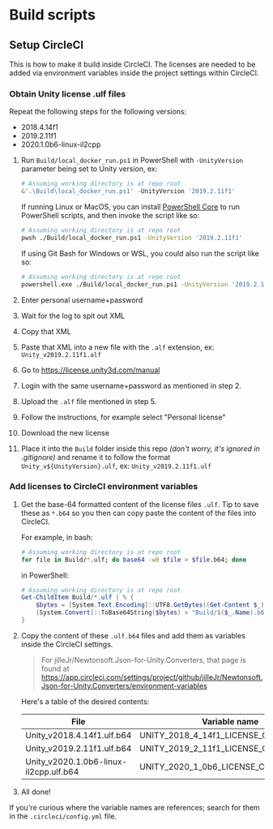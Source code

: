 # Build scripts

## Setup CircleCI

This is how to make it build inside CircleCI. The licenses are needed to be
added via environment variables inside the project settings within CircleCI.

### Obtain Unity license .ulf files

Repeat the following steps for the following versions:

- 2018.4.14f1
- 2019.2.11f1
- 2020.1.0b6-linux-il2cpp

1. Run `Build/local_docker_run.ps1` in PowerShell with `-UnityVersion` parameter
    being set to Unity version, ex:

    ```powershell
    # Assuming working directory is at repo root
    &'.\Build\local_docker_run.ps1' -UnityVersion '2019.2.11f1'
    ```

    If running Linux or MacOS, you can install [PowerShell Core](https://github.com/PowerShell/PowerShell)
    to run PowerShell scripts, and then invoke the script like so:

    ```bash
    # Assuming working directory is at repo root
    pwsh ./Build/local_docker_run.ps1 -UnityVersion '2019.2.11f1'
    ```

    If using Git Bash for Windows or WSL, you could also run the script like so:
    ```bash
    # Assuming working directory is at repo root
    powershell.exe ./Build/local_docker_run.ps1 -UnityVersion '2019.2.11f1'
    ```

2. Enter personal username+password

3. Wait for the log to spit out XML

4. Copy that XML

5. Paste that XML into a new file with the `.alf` extension,
    ex: `Unity_v2019.2.11f1.alf`

6. Go to <https://license.unity3d.com/manual>

7. Login with the same username+password as mentioned in step 2.

8. Upload the `.alf` file mentioned in step 5.

9. Follow the instructions, for example select "Personal license"

10. Download the new license

11. Place it into the `Build` folder inside this repo
    _(don't worry, it's ignored in .gitignore)_ and rename it to follow the
    format `Unity_v${UnityVersion}.ulf`, ex: `Unity_v2019.2.11f1.ulf`

### Add licenses to CircleCI environment variables

1. Get the base-64 formatted content of the license files `.ulf`. Tip to save
    these as `*.b64` so you then can copy paste the content of the files into
    CircleCI.
   
    For example, in bash:
    ```bash
    # Assuming working directory is at repo root
    for file in Build/*.ulf; do base64 -w0 $file > $file.b64; done
    ```

    in PowerShell:
    ```powershell
    # Assuming working directory is at repo root
    Get-ChildItem Build/*.ulf | % {
        $bytes = [System.Text.Encoding]::UTF8.GetBytes((Get-Content $_))
        [System.Convert]::ToBase64String($bytes) > "Build/$($_.Name).b64"
    }
    ```

2. Copy the content of these `.ulf.b64` files and add them as variables inside
    the CircleCI settings.
    
    > For jilleJr/Newtonsoft.Json-for-Unity.Converters, that page is found at
    > <https://app.circleci.com/settings/project/github/jilleJr/Newtonsoft.Json-for-Unity.Converters/environment-variables>

    Here's a table of the desired contents:

    | File                                   | Variable name                         |
    | -------------------------------------- | ------------------------------------- |
    | Unity_v2018.4.14f1.ulf.b64             | UNITY_2018_4_14f1_LICENSE_CONTENT_B64 |
    | Unity_v2019.2.11f1.ulf.b64             | UNITY_2019_2_11f1_LICENSE_CONTENT_B64 |
    | Unity_v2020.1.0b6-linux-il2cpp.ulf.b64 | UNITY_2020_1_0b6_LICENSE_CONTENT_B64  |

3. All done!

If you're curious where the variable names are references; search for them in
the `.circleci/config.yml` file.
